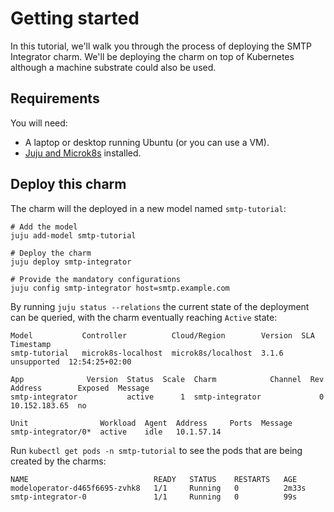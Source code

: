 # Getting started

In this tutorial, we'll walk you through the process of deploying the SMTP Integrator charm. We'll be deploying the charm on top of Kubernetes although a machine substrate could also be used.

## Requirements

You will need:

* A laptop or desktop running Ubuntu (or you can use a VM).
* [Juju and Microk8s](https://juju.is/docs/olm/microk8s) installed.

## Deploy this charm

The charm will the deployed in a new model named `smtp-tutorial`:

```
# Add the model
juju add-model smtp-tutorial

# Deploy the charm
juju deploy smtp-integrator

# Provide the mandatory configurations
juju config smtp-integrator host=smtp.example.com

```

By running `juju status --relations` the current state of the deployment can be queried, with the charm eventually reaching `Active` state:
```
Model           Controller          Cloud/Region        Version  SLA          Timestamp
smtp-tutorial   microk8s-localhost  microk8s/localhost  3.1.6   unsupported  12:54:25+02:00

App              Version  Status  Scale  Charm            Channel  Rev  Address        Exposed  Message
smtp-integrator           active      1  smtp-integrator             0  10.152.183.65  no       

Unit                Workload  Agent  Address     Ports  Message
smtp-integrator/0*  active    idle   10.1.57.14    

```

Run `kubectl get pods -n smtp-tutorial` to see the pods that are being created by the charms:
```
NAME                            READY   STATUS    RESTARTS   AGE
modeloperator-d465f6695-zvhk8   1/1     Running   0          2m33s
smtp-integrator-0               1/1     Running   0          99s

```